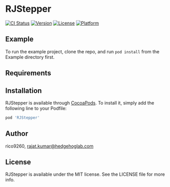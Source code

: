 # RJStepper

[![CI Status](http://img.shields.io/travis/rico9260/RJStepper.svg?style=flat)](https://travis-ci.org/rico9260/RJStepper)
[![Version](https://img.shields.io/cocoapods/v/RJStepper.svg?style=flat)](http://cocoapods.org/pods/RJStepper)
[![License](https://img.shields.io/cocoapods/l/RJStepper.svg?style=flat)](http://cocoapods.org/pods/RJStepper)
[![Platform](https://img.shields.io/cocoapods/p/RJStepper.svg?style=flat)](http://cocoapods.org/pods/RJStepper)

## Example

To run the example project, clone the repo, and run `pod install` from the Example directory first.

## Requirements

## Installation

RJStepper is available through [CocoaPods](http://cocoapods.org). To install
it, simply add the following line to your Podfile:

```ruby
pod 'RJStepper'
```

## Author

rico9260, rajat.kumar@hedgehoglab.com

## License

RJStepper is available under the MIT license. See the LICENSE file for more info.
